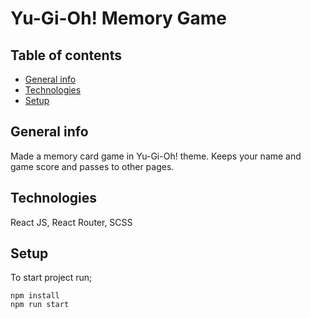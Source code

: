 # Yu-Gi-Oh! Memory Game

## Table of contents

- [General info](#general-info)
- [Technologies](#technologies)
- [Setup](#Setup)

## General info

Made a memory card game in Yu-Gi-Oh! theme. Keeps your name and game score and passes to other pages.

## Technologies

React JS, React Router, SCSS

## Setup

To start project run;

```
npm install
npm run start
```
